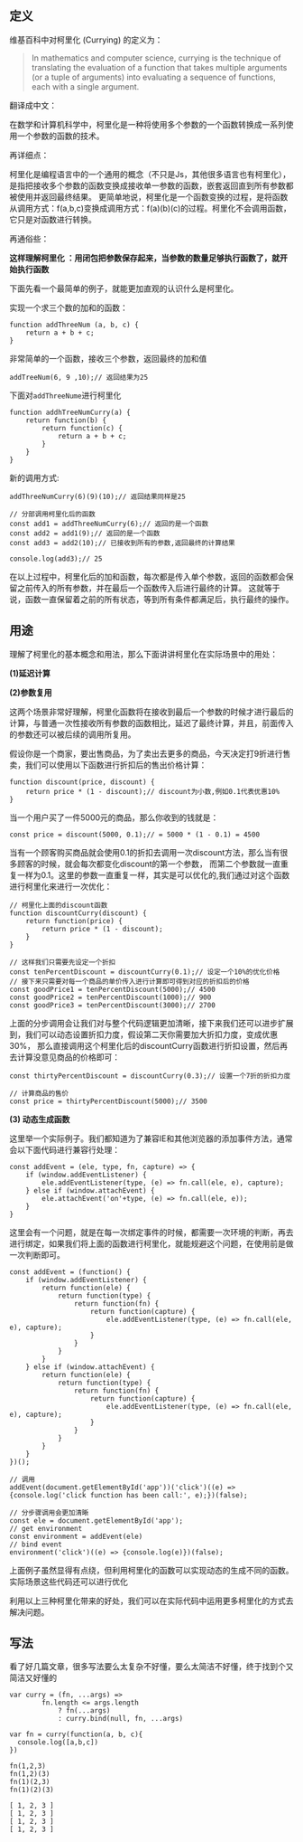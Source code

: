 **定义**
--- 
维基百科中对柯里化 (Currying) 的定义为：
> In mathematics and computer science, currying is the technique of translating the evaluation of a function 
> that takes multiple arguments (or a tuple of arguments) into evaluating a sequence of functions, each with a single argument.

翻译成中文：

在数学和计算机科学中，柯里化是一种将使用多个参数的一个函数转换成一系列使用一个参数的函数的技术。

再详细点：

柯里化是编程语言中的一个通用的概念（不只是Js，其他很多语言也有柯里化），是指把接收多个参数的函数变换成接收单一参数的函数，嵌套返回直到所有参数都被使用并返回最终结果。
更简单地说，柯里化是一个函数变换的过程，是将函数从调用方式：f(a,b,c)变换成调用方式：f(a)(b)(c)的过程。柯里化不会调用函数，它只是对函数进行转换。

再通俗些：

**这样理解柯里化 ：用闭包把参数保存起来，当参数的数量足够执行函数了，就开始执行函数**


下面先看一个最简单的例子，就能更加直观的认识什么是柯里化。

实现一个求三个数的加和的函数：

```
function addThreeNum (a, b, c) {
	return a + b + c;
}
```

非常简单的一个函数，接收三个参数，返回最终的加和值

```
addTreeNum(6, 9 ,10);// 返回结果为25
```

下面对`addThreeNume`进行柯里化

```
function addhTreeNumCurry(a) {
	return function(b) {
		return function(c) {
			return a + b + c;
		}
	}
}
```

新的调用方式:

```
addThreeNumCurry(6)(9)(10);// 返回结果同样是25

// 分部调用柯里化后的函数
const add1 = addThreeNumCurry(6);// 返回的是一个函数
const add2 = add1(9);// 返回的是一个函数
const add3 = add2(10);// 已接收到所有的参数,返回最终的计算结果

console.log(add3);// 25
```
在以上过程中，柯里化后的加和函数，每次都是传入单个参数，返回的函数都会保留之前传入的所有参数，并在最后一个函数传入后进行最终的计算。
这就等于说，函数一直保留着之前的所有状态，等到所有条件都满足后，执行最终的操作。

**用途**
--- 

理解了柯里化的基本概念和用法，那么下面讲讲柯里化在实际场景中的用处：

**(1)延迟计算**


**(2)参数复用**

这两个场景非常好理解，柯里化函数将在接收到最后一个参数的时候才进行最后的计算，与普通一次性接收所有参数的函数相比，延迟了最终计算，并且，前面传入的参数还可以被后续的调用所复用。

假设你是一个商家，要出售商品，为了卖出去更多的商品，今天决定打9折进行售卖，我们可以使用以下函数进行折扣后的售出价格计算：

```
function discount(price, discount) {
	return price * (1 - discount);// discount为小数,例如0.1代表优惠10%
}
```

当一个用户买了一件5000元的商品，那么你收到的钱就是：

```
const price = discount(5000, 0.1);// = 5000 * (1 - 0.1) = 4500
```

当有一个顾客购买商品就会使用0.1的折扣去调用一次discount方法，那么当有很多顾客的时候，就会每次都变化discount的第一个参数，
而第二个参数就一直重复一样为0.1。这里的参数一直重复一样，其实是可以优化的,我们通过对这个函数进行柯里化来进行一次优化：

```
// 柯里化上面的discount函数
function discountCurry(discount) {
	return function(price) {
		return price * (1 - discount);
	}
}

// 这样我们只需要先设定一个折扣
const tenPercentDiscount = discountCurry(0.1);// 设定一个10%的优化价格
// 接下来只需要对每一个商品的单价传入进行计算即可得到对应的折扣后的价格
const goodPrice1 = tenPercentDiscount(5000);// 4500
const goodPrice2 = tenPercentDiscount(1000);// 900
const goodPrice3 = tenPercentDiscount(3000);// 2700
```

上面的分步调用会让我们对与整个代码逻辑更加清晰，接下来我们还可以进步扩展到，我们可以动态设置折扣力度，假设第二天你需要加大折扣力度，变成优惠30%，
那么直接调用这个柯里化后的discountCurry函数进行折扣设置，然后再去计算没意见商品的价格即可：

```
const thirtyPercentDiscount = discountCurry(0.3);// 设置一个7折的折扣力度

// 计算商品的售价
const price = thirtyPercentDiscount(5000);// 3500
```

**(3) 动态生成函数**

这里举一个实际例子。我们都知道为了兼容IE和其他浏览器的添加事件方法，通常会以下面代码进行兼容行处理：

```
const addEvent = (ele, type, fn, capture) => {
	if (window.addEventListener) {
		ele.addEventListener(type, (e) => fn.call(ele, e), capture);
	} else if (window.attachEvent) {
		ele.attachEvent('on'+type, (e) => fn.call(ele, e));
	}
}
```
这里会有一个问题，就是在每一次绑定事件的时候，都需要一次环境的判断，再去进行绑定，如果我们将上面的函数进行柯里化，就能规避这个问题，在使用前是做一次判断即可。

```
const addEvent = (function() {
	if (window.addEventListener) {
		return function(ele) {
			return function(type) {
				return function(fn) {
					return function(capture) {
						ele.addEventListener(type, (e) => fn.call(ele, e), capture);
					}
				}
			}
		}
	} else if (window.attachEvent) {
		return function(ele) {
			return function(type) {
				return function(fn) {
					return function(capture) {
						ele.addEventListener(type, (e) => fn.call(ele, e), capture);
					}
				}
			}
		}
	}
})();

// 调用
addEvent(document.getElementById('app'))('click')((e) => {console.log('click function has been call:', e);})(false);

// 分步骤调用会更加清晰
const ele = document.getElementById('app');
// get environment
const environment = addEvent(ele)
// bind event
environment('click')((e) => {console.log(e)})(false);
```

上面例子虽然显得有点绕，但利用柯里化的函数可以实现动态的生成不同的函数。实际场景这些代码还可以进行优化

利用以上三种柯里化带来的好处，我们可以在实际代码中运用更多柯里化的方式去解决问题。


**写法**
--- 

看了好几篇文章，很多写法要么太复杂不好懂，要么太简洁不好懂，终于找到个又简洁又好懂的

```
var curry = (fn, ...args) =>
        fn.length <= args.length
            ? fn(...args)
            : curry.bind(null, fn, ...args)
```

```
var fn = curry(function(a, b, c){
  console.log([a,b,c])
})
```

```
fn(1,2,3)
fn(1,2)(3)
fn(1)(2,3)
fn(1)(2)(3)
```

```
[ 1, 2, 3 ]
[ 1, 2, 3 ]
[ 1, 2, 3 ]
[ 1, 2, 3 ]
```









